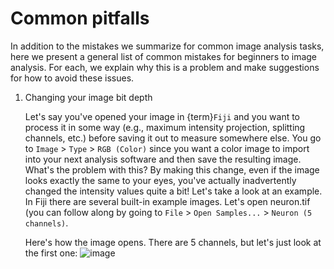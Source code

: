 # Common pitfalls

In addition to the mistakes we summarize for common image analysis tasks, here we present a general list of common mistakes for beginners to image analysis. For each, we explain why this is a problem and make suggestions for how to avoid these issues.

1. Changing your image bit depth

   Let's say you've opened your image in {term}`Fiji` and you want to process it in some way (e.g., maximum intensity projection, splitting channels, etc.) before saving it out to measure somewhere else. You go to `Image` > `Type` > `RGB (Color)` since you want a color image to import into your next analysis software and then save the resulting image. What's the problem with this? By making this change, even if the image looks exactly the same to your eyes, you've actually inadvertently changed the intensity values quite a bit! Let's take a look at an example. In Fiji there are several built-in example images. Let's open neuron.tif (you can follow along by going to `File` > `Open Samples...` > `Neuron (5 channels)`. 
   
   Here's how the image opens. There are 5 channels, but let's just look at the first one:
   ![image](https://user-images.githubusercontent.com/28116530/206793825-364998d4-6043-4b1d-8438-0a5b37b97232.png)

   
